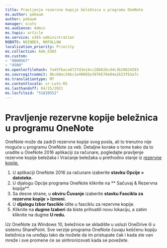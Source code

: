 ```yaml
---
title: Pravljenje rezervne kopije beležnica u programu OneNote
ms.author: pebaum
author: pebaum
manager: scotv
ms.audience: Admin
ms.topic: article
ms.service: o365-administration
ROBOTS: NOINDEX, NOFOLLOW
localization_priority: Priority
ms.collection: Adm_O365
ms.custom:
- "9000567"
- "4500"
ms.openlocfilehash: fa45fbaca4727d3e14cc28b62bcd4c3b20824283
ms.sourcegitcommit: 8bc60ec34bc1e40685e3976576e04a2623f63a7c
ms.translationtype: MT
ms.contentlocale: sr-Latn-RS
ms.lasthandoff: 04/15/2021
ms.locfileid: "51820552"
---
```

# <a name="backup-notebooks-in-onenote"></a>Pravljenje rezervne kopije beležnica u programu OneNote

OneNote može da zadrži rezervne kopije svog posla, ali to trenutno nije moguće u programu OneNote za veb. Detaljne korake o tome kako da to uradite u OneNote [](https://support.office.com/article/back-up-notes-f58b34b0-611d-435e-87fa-7942a1767af4#id0eaabaaa=2016,_2013,_2010) 2016 aplikaciji za računare, pogledajte pravljenje rezervne kopije beležaka i Vraćanje beležaka u prethodno stanje iz [rezervne kopije.](https://support.microsoft.com/office/5daf9cb0-6769-4998-a5de-f044fdd0d831)

1. U aplikaciji OneNote 2016 za računare izaberite **stavku Opcije > datoteke.**
2. U dijalogu Opcije programa OneNote kliknite na ** Sačuvaj & Rezervna kopija**.
3. Sa desne strane, u **okviru Čuvanje** izaberite **stavku Fascikla za rezervne kopije > Izmeni**.
4. U **dijalogu Izbor fascikle** idite u fasciklu za rezervne kopije.
5. Kliknite na **dugme Izaberi** da biste prihvatili novu lokaciju, a zatim kliknite na dugme **U redu.**

Uz OneNote za Windows 10, beležnice se skladište u usluzi OneDrive ili u sistemu SharePoint. Sve verzije programa OneNote čuvaju keščenu kopiju beležnica na uređaju tako da možete da im pristupate čak i kada ste van mreže i sve promene će se sinhronizovati kada se povežete.
